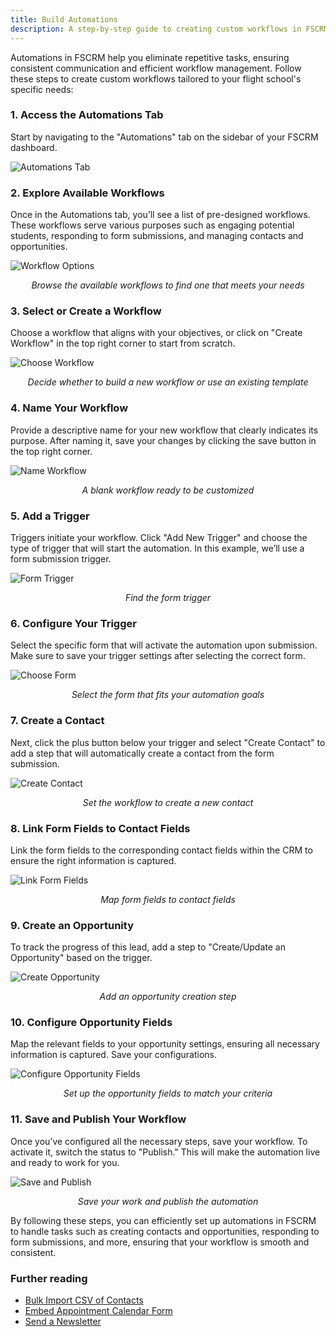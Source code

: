 ```yaml
---
title: Build Automations
description: A step-by-step guide to creating custom workflows in FSCRM to automate tasks and streamline your operations.
---
```


Automations in FSCRM help you eliminate repetitive tasks, ensuring consistent communication and efficient workflow management. Follow these steps to create custom workflows tailored to your flight school's specific needs:

### 1. Access the Automations Tab

Start by navigating to the "Automations" tab on the sidebar of your FSCRM dashboard.

![Automations Tab](/build-automations-guide/automations-tab.webp)

### 2. Explore Available Workflows

Once in the Automations tab, you’ll see a list of pre-designed workflows. These workflows serve various purposes such as engaging potential students, responding to form submissions, and managing contacts and opportunities.

![Workflow Options](/build-automations-guide/workflow-options.webp)  
_<p style="text-align: center;">Browse the available workflows to find one that meets your needs</p>_

### 3. Select or Create a Workflow

Choose a workflow that aligns with your objectives, or click on "Create Workflow" in the top right corner to start from scratch.

![Choose Workflow](/build-automations-guide/choose-workflow.webp)  
_<p style="text-align: center;">Decide whether to build a new workflow or use an existing template</p>_

### 4. Name Your Workflow

Provide a descriptive name for your new workflow that clearly indicates its purpose. After naming it, save your changes by clicking the save button in the top right corner.

![Name Workflow](/build-automations-guide/name-workflow.webp)
_<p style="text-align: center;">A blank workflow ready to be customized</p>_

### 5. Add a Trigger

Triggers initiate your workflow. Click "Add New Trigger" and choose the type of trigger that will start the automation. In this example, we’ll use a form submission trigger.

![Form Trigger](/build-automations-guide/form-trigger.webp)
_<p style="text-align: center;">Find the form trigger</p>_

### 6. Configure Your Trigger

Select the specific form that will activate the automation upon submission. Make sure to save your trigger settings after selecting the correct form.

![Choose Form](/build-automations-guide/choose-form.webp)
_<p style="text-align: center;">Select the form that fits your automation goals</p>_

### 7. Create a Contact

Next, click the plus button below your trigger and select "Create Contact" to add a step that will automatically create a contact from the form submission.

![Create Contact](/build-automations-guide/create-contact.webp)
_<p style="text-align: center;">Set the workflow to create a new contact</p>_

### 8. Link Form Fields to Contact Fields

Link the form fields to the corresponding contact fields within the CRM to ensure the right information is captured.

![Link Form Fields](/build-automations-guide/form-fields.webp)
_<p style="text-align: center;">Map form fields to contact fields</p>_

### 9. Create an Opportunity

To track the progress of this lead, add a step to "Create/Update an Opportunity" based on the trigger.

![Create Opportunity](/build-automations-guide/create-opportunity.webp)
_<p style="text-align: center;">Add an opportunity creation step</p>_

### 10. Configure Opportunity Fields

Map the relevant fields to your opportunity settings, ensuring all necessary information is captured. Save your configurations.

![Configure Opportunity Fields](/build-automations-guide/configure-opportunity-field.webp)
_<p style="text-align: center;">Set up the opportunity fields to match your criteria</p>_

### 11. Save and Publish Your Workflow

Once you’ve configured all the necessary steps, save your workflow. To activate it, switch the status to "Publish." This will make the automation live and ready to work for you.

![Save and Publish](/build-automations-guide/save-and-publish.webp)
_<p style="text-align: center;">Save your work and publish the automation</p>_

By following these steps, you can efficiently set up automations in FSCRM to handle tasks such as creating contacts and opportunities, responding to form submissions, and more, ensuring that your workflow is smooth and consistent.

### Further reading

- [Bulk Import CSV of Contacts](/guides/bulk-import-contacts)
- [Embed Appointment Calendar Form](/guides/embed-appointment-calendar)
- [Send a Newsletter](/guides/send-newsletter)
